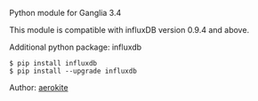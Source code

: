 Python module for Ganglia 3.4

This module is compatible with influxDB version 0.9.4 and above.

Additional python package: influxdb

    $ pip install influxdb
    $ pip install --upgrade influxdb

Author: [aerokite](https://github.com/aerokite)
